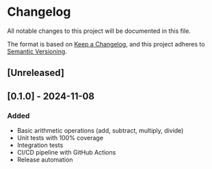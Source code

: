 # Changelog

All notable changes to this project will be documented in this file.

The format is based on [Keep a Changelog](https://keepachangelog.com/en/1.0.0/),
and this project adheres to [Semantic Versioning](https://semver.org/spec/v2.0.0.html).

## [Unreleased]

## [0.1.0] - 2024-11-08

### Added

- Basic arithmetic operations (add, subtract, multiply, divide)
- Unit tests with 100% coverage
- Integration tests
- CI/CD pipeline with GitHub Actions
- Release automation
